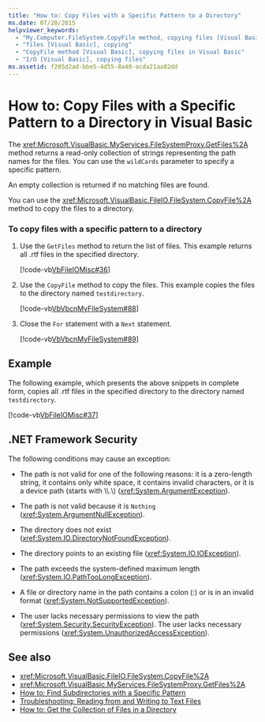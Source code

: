 ```yaml
---
title: "How to: Copy Files with a Specific Pattern to a Directory"
ms.date: 07/20/2015
helpviewer_keywords: 
  - "My.Computer.FileSystem.CopyFile method, copying files [Visual Basic]"
  - "files [Visual Basic], copying"
  - "CopyFile method [Visual Basic], copying files in Visual Basic"
  - "I/O [Visual Basic], copying files"
ms.assetid: f205d2ad-bbe5-4d55-8a40-acda21aa82dd
---
```

# How to: Copy Files with a Specific Pattern to a Directory in Visual Basic

The <xref:Microsoft.VisualBasic.MyServices.FileSystemProxy.GetFiles%2A> method returns a read-only collection of strings representing the path names for the files. You can use the `wildCards` parameter to specify a specific pattern.  
  
 An empty collection is returned if no matching files are found.  
  
 You can use the <xref:Microsoft.VisualBasic.FileIO.FileSystem.CopyFile%2A> method to copy the files to a directory.  
  
### To copy files with a specific pattern to a directory  
  
1. Use the `GetFiles` method to return the list of files. This example returns all .rtf files in the specified directory.  
  
     [!code-vb[VbFileIOMisc#36](~/samples/snippets/visualbasic/VS_Snippets_VBCSharp/VbFileIOMisc/VB/Class1.vb#36)]  
  
2. Use the `CopyFile` method to copy the files. This example copies the files to the directory named `testdirectory`.  
  
     [!code-vb[VbVbcnMyFileSystem#88](~/samples/snippets/visualbasic/VS_Snippets_VBCSharp/VbVbcnMyFileSystem/VB/Class1.vb#88)]  
  
3. Close the `For` statement with a `Next` statement.  
  
     [!code-vb[VbVbcnMyFileSystem#89](~/samples/snippets/visualbasic/VS_Snippets_VBCSharp/VbVbcnMyFileSystem/VB/Class1.vb#89)]  
  
## Example  

 The following example, which presents the above snippets in complete form, copies all .rtf files in the specified directory to the directory named `testdirectory`.  
  
 [!code-vb[VbFileIOMisc#37](~/samples/snippets/visualbasic/VS_Snippets_VBCSharp/VbFileIOMisc/VB/Class1.vb#37)]  
  
## .NET Framework Security  

 The following conditions may cause an exception:  
  
- The path is not valid for one of the following reasons: it is a zero-length string, it contains only white space, it contains invalid characters, or it is a device path (starts with \\\\.\\) (<xref:System.ArgumentException>).  
  
- The path is not valid because it is `Nothing` (<xref:System.ArgumentNullException>).  
  
- The directory does not exist (<xref:System.IO.DirectoryNotFoundException>).  
  
- The directory points to an existing file (<xref:System.IO.IOException>).  
  
- The path exceeds the system-defined maximum length (<xref:System.IO.PathTooLongException>).  
  
- A file or directory name in the path contains a colon (:) or is in an invalid format (<xref:System.NotSupportedException>).  
  
- The user lacks necessary permissions to view the path (<xref:System.Security.SecurityException>). The user lacks necessary permissions (<xref:System.UnauthorizedAccessException>).  
  
## See also

- <xref:Microsoft.VisualBasic.FileIO.FileSystem.CopyFile%2A>
- <xref:Microsoft.VisualBasic.MyServices.FileSystemProxy.GetFiles%2A>
- [How to: Find Subdirectories with a Specific Pattern](how-to-find-subdirectories-with-a-specific-pattern.md)
- [Troubleshooting: Reading from and Writing to Text Files](troubleshooting-reading-from-and-writing-to-text-files.md)
- [How to: Get the Collection of Files in a Directory](how-to-get-the-collection-of-files-in-a-directory.md)
